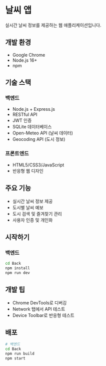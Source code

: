 # 날씨 앱

실시간 날씨 정보를 제공하는 웹 애플리케이션입니다.


<!-- @import "[TOC]" {cmd="toc" depthFrom=1 depthTo=6 orderedList=false} -->
## 개발 환경
- Google Chrome
- Node.js 16+
- npm

## 기술 스택
### 백엔드
- Node.js + Express.js
- RESTful API
- JWT 인증
- SQLite 데이터베이스
- Open-Meteo API (날씨 데이터)
- Geocoding API (도시 정보)

### 프론트엔드
- HTML5/CSS3/JavaScript
- 반응형 웹 디자인

## 주요 기능
- 실시간 날씨 정보 제공
- 도시별 날씨 예보
- 도시 검색 및 즐겨찾기 관리
- 사용자 인증 및 개인화

## 시작하기

### 백엔드
```bash
cd Back
npm install
npm run dev
```

## 개발 팁
- Chrome DevTools로 디버깅
- Network 탭에서 API 테스트
- Device Toolbar로 반응형 테스트

## 배포
```bash
# 백엔드
cd Back
npm run build
npm start
``` 